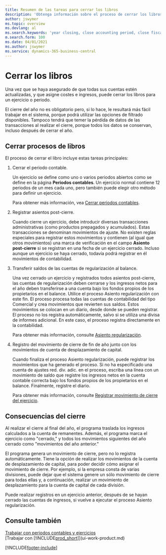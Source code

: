 ```yaml
---
title: Resumen de las tareas para cerrar los libros
description: 'Obtenga información sobre el proceso de cerrar los libros de un ejercicio o periodo, y qué sucede después de cerrar al final de un ejercicio.'
author: jswymer
ms.topic: overview
ms.devlang: al
ms.search.keywords: 'year closing, close accounting period, close fiscal year, bank account detailed trial balance'
m.search.form: 100
ms.date: 04/01/2021
ms.author: jswymer
ms.service: dynamics-365-business-central
---
```

# <a name="closing-the-books"></a>Cerrar los libros
Una vez que se haya asegurado de que todas sus cuentas estén actualizadas, y que asigne costes e ingresos, puede cerrar los libros para un ejercicio o periodo.

El cierre del año no es obligatorio pero, si lo hace, le resultará más fácil trabajar en el sistema, porque podrá utilizar las opciones de filtrado disponibles. Tampoco tendrá que temer la pérdida de datos de las transacciones al realizar el cierre, porque todos los datos se conservan, incluso después de cerrar el año.

## <a name="closing-book-process"></a>Cerrar procesos de libros
El proceso de cerrar el libro incluye estas tareas principales:

1. Cerrar el periodo contable.

    Un ejercicio se define como uno o varios periodos abiertos como se define en la página **Periodos contables**. Un ejercicio normal contiene 12 periodos de un mes cada uno, pero también puede elegir otro método para definir un ejercicio.

    Para obtener más información, vea [Cerrar periodos contables](year-close-account-periods.md).
2. Registrar asientos post-cierre.

    Cuando cierre un ejercicio, debe introducir diversas transacciones administrativas (como productos prepagados y acumulados). Estas transacciones se denominan movimientos de ajuste. No existen reglas especiales para registrar estos movimientos y contienen (al igual que otros movimientos) una marca de verificación en el campo **Asiento post-cierre** si se registran en una fecha de un ejercicio cerrado. Incluso aunque un ejercicio se haya cerrado, todavía podrá registrar en él movimientos de contabilidad.
3. Transferir saldos de las cuentas de regularización al balance.

    Una vez cerrado un ejercicio y registrados todos asientos post-cierre, las cuentas de regularización deben cerrarse y los ingresos netos para el año deben transferirse a una cuenta bajo los fondos propios de los propietarios en el balance. Utilice el proceso Asiento regularización con este fin. El proceso procesa todas las cuentas de contabilidad del tipo Comercial y crea movimientos que revierten sus saldos. Estos movimientos se colocan en un diario, desde donde se pueden registrar. El proceso no los registra automáticamente, salvo si se utiliza una divisa de informes adicional. En este caso, el proceso registra directamente en la contabilidad.

    Para obtener más información, consulte [Asiento regularización](year-close-income-statement.md).
4. Registro del movimiento de cierre de fin de año junto con los movimientos de cuenta de desplazamiento de capital.

    Cuando finaliza el proceso Asiento regularización, puede registrar los movimientos que ha generado el proceso. Si no ha especificado una cuenta de ajustes red. div. adic. en el proceso, escriba una línea con un movimiento de saldo que registre los ingresos netos en la cuenta contable correcta bajo los fondos propios de los propietarios en el balance. Finalmente, registre el diario.

    Para obtener más información, consulte [Registrar movimiento de cierre del ejercicio](year-how-post-year-end-close-entry.md).

## <a name="what-happens-when-you-close"></a>Consecuencias del cierre
Al realizar el cierre al final del año, el programa traslada los ingresos calculados a la cuenta de remanentes. Además, el programa marca el ejercicio como "cerrado," y todos los movimientos siguientes del año cerrado como "movimientos del año anterior."

El programa genera un movimiento de cierre, pero no lo registra automáticamente. Tiene la opción de realizar los movimientos de la cuenta de desplazamiento de capital, para poder decidir cómo asignar el movimiento de cierre. Por ejemplo, si la empresa consta de varias divisiones, puede dejar que el sistema genere un sólo movimiento de cierre para todas ellas y, a continuación, realizar un movimiento de desplazamiento para la cuenta de capital de cada división.

Puede realizar registros en un ejercicio anterior, después de se hayan cerrado las cuentas de ingresos, si vuelve a ejecutar el proceso Asiento regularización.

## <a name="see-also"></a>Consulte también

[Trabajar con periodos contables y ejercicios](finance-accounting-periods-and-fiscal-years.md)  
[Trabajar con [!INCLUDE[prod_short](includes/prod_short.md)]](ui-work-product.md)


[!INCLUDE[footer-include](includes/footer-banner.md)]
